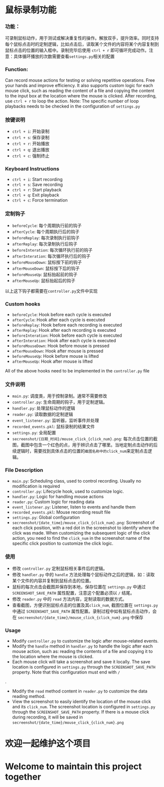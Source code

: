 # 鼠标录制功能

### 功能：
可录制鼠标动作，用于测试或解决重复性的操作。解放双手，提升效率。同时支持每个鼠标点击时的定制逻辑，比如点击后，读取某个文件的内容将某个内容复制到鼠标点击的位置的输入框中。录制完毕后使用 `ctrl + r` 即可循环完成动作。注意：具体循环播放的次数需要查看`settings.py`相关的配置

### Function:
Can record mouse actions for testing or solving repetitive operations. Free your hands and improve efficiency. It also supports custom logic for each mouse click, such as reading the content of a file and copying the content to the input box at the location where the mouse is clicked. After recording, use `ctrl + r` to loop the action. Note: The specific number of loop playbacks needs to be checked in the configuration of `settings.py`

### 按键说明
- `ctrl + i`: 开始录制
- `ctrl + s`: 保存录制
- `ctrl + r`: 开始播放
- `ctrl + q`: 退出播放
- `ctrl + c`: 强制终止

### Keyboard Instructions
- `ctrl + i`: Start recording
- `ctrl + s`: Save recording
- `ctrl + r`: Start playback
- `ctrl + q`: Exit playback
- `ctrl + c`: Force termination

### 定制钩子
* `beforeCycle`: 每个周期执行前的钩子
* `afterCycle`: 每个周期执行后的钩子
* `beforeReplay`: 每次录制执行前钩子
* `afterReplay`: 每次录制执行后钩子
* `beforeInteration`: 每次循环执行前的钩子
* `afterInteration`: 每次循环执行后的钩子
* `beforeMouseDown`: 鼠标按下前的钩子
* `afterMouseDown`: 鼠标按下后的钩子
* `beforeMouseUp`: 鼠标抬起前的钩子
* `afterMouseUp`: 鼠标抬起后的钩子

以上这下钩子都需要在`controller.py`文件中实现

### Custom hooks
* `beforeCycle`: Hook before each cycle is executed
* `afterCycle`: Hook after each cycle is executed
* `beforeReplay`: Hook before each recording is executed
* `afterReplay`: Hook after each recording is executed
* `beforeInteration`: Hook before each cycle is executed
* `afterInteration`: Hook after each cycle is executed
* `beforeMouseDown`: Hook before mouse is pressed
* `afterMouseDown`: Hook after mouse is pressed
* `beforeMouseUp`: Hook before mouse is lifted
* `afterMouseUp`: Hook after mouse is lifted

All of the above hooks need to be implemented in the `controller.py` file

### 文件说明
- `main.py`: 调度类，用于控制录制。通常不需要修改
- `controller.py`: 生命周期的钩子，用于定制逻辑。
- `handler.py`: 处理鼠标动作的逻辑
- `reader.py`: 读取数据的定制逻辑
- `event_listener.py`: 监听器，监听事件并处理
- `recorded_events.pkl`: 鼠标录制的结果文件
- `settings.py`: 全局配置
- `secreenshot/{日期_时间}/mouse_click_{click_num}.png`: 每次点击位置的截图，截图中包含一个红色的点，用于辨识点击了哪里。当地定制点击动作的后续逻辑时，需要找到具体点击的位置的`截图名称中的click_num`来定制点击逻辑。

### File Description
- `main.py`: Scheduling class, used to control recording. Usually no modification is required
- `controller.py`: Lifecycle hook, used to customize logic.
- `handler.py`: Logic for handling mouse actions
- `reader.py`: Custom logic for reading data
- `event_listener.py`: Listener, listen to events and handle them
- `recorded_events.pkl`: Mouse recording result file
- `settings.py`: Global configuration
- `secreenshot/{date_time}/mouse_click_{click_num}.png`: Screenshot of each click position, with a red dot in the screenshot to identify where the click was made. When customizing the subsequent logic of the click action, you need to find the `click_num` in the screenshot name of the specific click position to customize the click logic.

### 使用
- 修改 `controller.py` 定制鼠标相关事件后的逻辑。
- 修改 `handler.py` 中的 `handle` 方法处理每个鼠标动作之后的逻辑，如：读取某个文件的内容并复制到鼠标点击的位置。
- 鼠标的每次点击会截图并保存到本地，保存位置在 `settings.py` 中通过 `SCREENSHOT_SAVE_PATH` 属性配置，注意这个配置必须以 `/`
 结尾。
- 修改 `reader.py` 中的 `read` 方法内容，定制读取的数据方式。
- 查看截图，方便识别鼠标点击的位置及其`click_num`, 截图位置在 `settings.py` 中通过 `SCREENSHOT_SAVE_PATH` 属性配置。录制过程中如有鼠标点击动作，会在 `secreenshot/{date_time}/mouse_click_{click_num}.png` 中保存

### Usage
- Modify `controller.py` to customize the logic after mouse-related events.
- Modify the `handle` method in `handler.py` to handle the logic after each mouse action, such as: reading the contents of a file and copying it to the location where the mouse is clicked.
- Each mouse click will take a screenshot and save it locally. The save location is configured in `settings.py` through the `SCREENSHOT_SAVE_PATH` property. Note that this configuration must end with `/`

.
- Modify the `read` method content in `reader.py` to customize the data reading method.
- View the screenshot to easily identify the location of the mouse click and its `click_num`. The screenshot location is configured in `settings.py` through the `SCREENSHOT_SAVE_PATH` property. If there is a mouse click during recording, it will be saved in `secreenshot/{date_time}/mouse_click_{click_num}.png`



# 欢迎一起维护这个项目
# Welcome to maintain this project together
